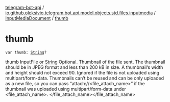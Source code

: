 [telegram-bot-api](../../index.md) / [io.github.oleksivio.telegram.bot.api.model.objects.std.files.inputmedia](../index.md) / [InputMediaDocument](index.md) / [thumb](./thumb.md)

# thumb

`var thumb: `[`String`](https://kotlinlang.org/api/latest/jvm/stdlib/kotlin/-string/index.html)`?`

thumb InputFile or [String](https://kotlinlang.org/api/latest/jvm/stdlib/kotlin/-string/index.html) Optional. Thumbnail of the file sent. The thumbnail should be in JPEG format and less
than 200 kB in size. A thumbnail‘s width and height should not exceed 90. Ignored if the file is not uploaded using
multipart/form-data. Thumbnails can’t be reused and can be only uploaded as a new file, so you can pass
“attach://&lt;file_attach_name&gt;” if the thumbnail was uploaded using multipart/form-data under &lt;file_attach_name&gt;.
&lt;/file_attach_name&gt;&lt;/file_attach_name&gt;


